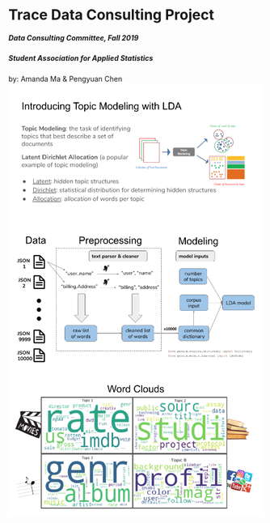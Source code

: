 # Trace Data Consulting Project
##### Data Consulting Committee, Fall 2019
##### Student Association for Applied Statistics
by: Amanda Ma & Pengyuan Chen
![intro](./presentation_img/intro.png)
![process](./presentation_img/process.png)
![viz](./presentation_img/viz.png)
